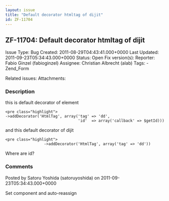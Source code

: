 ```yaml
---
layout: issue
title: "Default decorator htmltag of dijit"
id: ZF-11704
---
```


ZF-11704: Default decorator htmltag of dijit
--------------------------------------------

 Issue Type: Bug Created: 2011-08-29T04:43:41.000+0000 Last Updated: 2011-09-23T05:34:43.000+0000 Status: Open Fix version(s): 
 Reporter:  Fabio Ginzel (fabioginzel)  Assignee:  Christian Albrecht (alab)  Tags: - Zend\_Form
 
 Related issues: 
 Attachments: 
### Description

this is default decorator of element

 
    <pre class="highlight">
    ->addDecorator('HtmlTag', array('tag' => 'dd',
                                    'id'  => array('callback' => $getId)))


and this default decorator of dijit

 
    <pre class="highlight">
                     ->addDecorator('HtmlTag', array('tag' => 'dd'))


Where are id?

 

 

### Comments

Posted by Satoru Yoshida (satoruyoshida) on 2011-09-23T05:34:43.000+0000

Set component and auto-reassign

 

 